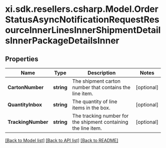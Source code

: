 # xi.sdk.resellers.csharp.Model.OrderStatusAsyncNotificationRequestResourceInnerLinesInnerShipmentDetailsInnerPackageDetailsInner

## Properties

Name | Type | Description | Notes
------------ | ------------- | ------------- | -------------
**CartonNumber** | **string** | The shipment carton number that contains the line item. | [optional] 
**QuantityInbox** | **string** | The quantity of line items in the box. | [optional] 
**TrackingNumber** | **string** | The tracking number for the shipment containing the line item. | [optional] 

[[Back to Model list]](../README.md#documentation-for-models) [[Back to API list]](../README.md#documentation-for-api-endpoints) [[Back to README]](../README.md)

